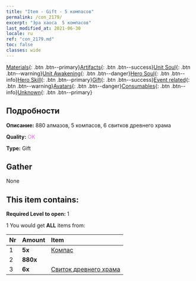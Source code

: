 ```yaml
---
title: "Item - Gift - 5 компасов"
permalink: /con_2179/
excerpt: "Эра хаоса  5 компасов"
last_modified_at: 2021-06-30
locale: ru
ref: "con_2179.md"
toc: false
classes: wide
---
```

 [Materials](/ItemsRU/){: .btn .btn--primary}[Artifacts](/ItemsRU/Artifacts/){: .btn .btn--success}[Unit Soul](/ItemsRU/UnitSoul/){: .btn .btn--warning}[Unit Awakening](/ItemsRU/UnitAwakening/){: .btn .btn--danger}[Hero Soul](/ItemsRU/HeroSoul/){: .btn .btn--info}[Hero Skill](/ItemsRU/HeroSkill/){: .btn .btn--primary}[Gift](/ItemsRU/Gift/){: .btn .btn--success}[Event related](/ItemsRU/Events/){: .btn .btn--warning}[Avatars](/ItemsRU/Avatars/){: .btn .btn--danger}[Consumables](/ItemsRU/Consumables/){: .btn .btn--info}[Unknown](/ItemsRU/Unknown/){: .btn .btn--primary}

## Подробности
 **Описание:** 880 алмазов, 5 компасов, 6 свитков древнего храма

 **Quality:** <span style="color: #DA70D6">OK</span>

 **Type:** Gift

## Gather

  None

## This item contains:

 **Required Level to open:** 1

 1 You would get **ALL** items  from:

  | Nr | Amount |     Item    |
  |:---|:-------|:------------|
  | 1 |  **5x** | [Компас](/ru/Items/con_2183/) |  | 
  | 2 |  **880x** | <i class="fas fa-gem"/> |  | 
  | 3 |  **6x** | [Свиток древнего храма](/ItemsRU/con_697/) |  | 
